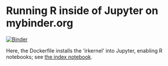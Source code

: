 # Running R inside of Jupyter on mybinder.org

[![Binder](https://mybinder.org/badge.svg)](https://mybinder.org/v2/gh/CEDRICHK/2016-mybinder-irkernel/master?filepath=index.ipynb)

Here, the Dockerfile installs the 'irkernel' into Jupyter, enabling R
notebooks; see [the index notebook](index.ipynb).
